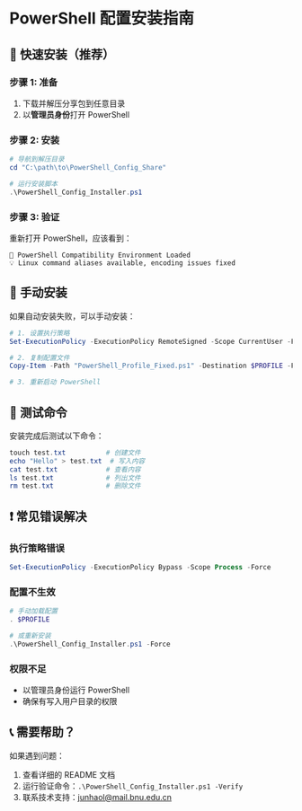 # PowerShell 配置安装指南

## 🚀 快速安装（推荐）

### 步骤 1: 准备
1. 下载并解压分享包到任意目录
2. 以**管理员身份**打开 PowerShell

### 步骤 2: 安装
```powershell
# 导航到解压目录
cd "C:\path\to\PowerShell_Config_Share"

# 运行安装脚本
.\PowerShell_Config_Installer.ps1
```

### 步骤 3: 验证
重新打开 PowerShell，应该看到：
```
🚀 PowerShell Compatibility Environment Loaded
💡 Linux command aliases available, encoding issues fixed
```

## 🔧 手动安装

如果自动安装失败，可以手动安装：

```powershell
# 1. 设置执行策略
Set-ExecutionPolicy -ExecutionPolicy RemoteSigned -Scope CurrentUser -Force

# 2. 复制配置文件
Copy-Item -Path "PowerShell_Profile_Fixed.ps1" -Destination $PROFILE -Force

# 3. 重新启动 PowerShell
```

## 🧪 测试命令

安装完成后测试以下命令：

```powershell
touch test.txt          # 创建文件
echo "Hello" > test.txt  # 写入内容
cat test.txt            # 查看内容
ls test.txt             # 列出文件
rm test.txt             # 删除文件
```

## ❗ 常见错误解决

### 执行策略错误
```powershell
Set-ExecutionPolicy -ExecutionPolicy Bypass -Scope Process -Force
```

### 配置不生效
```powershell
# 手动加载配置
. $PROFILE

# 或重新安装
.\PowerShell_Config_Installer.ps1 -Force
```

### 权限不足
- 以管理员身份运行 PowerShell
- 确保有写入用户目录的权限

## 📞 需要帮助？

如果遇到问题：
1. 查看详细的 README 文档
2. 运行验证命令：`.\PowerShell_Config_Installer.ps1 -Verify`
3. 联系技术支持：junhaol@mail.bnu.edu.cn 